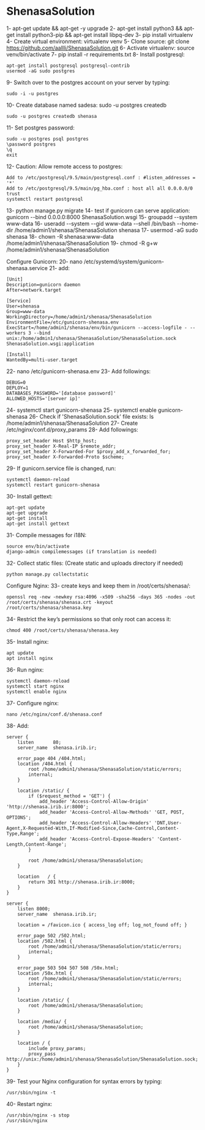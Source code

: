 # ShenasaSolution

1- apt-get update && apt-get -y upgrade
2- apt-get install python3 && apt-get install python3-pip && apt-get install libpq-dev
3- pip install virtualenv
4- Create virtual environment: virtualenv venv
5- Clone source: git clone https://github.com/aallli/ShenasaSolution.git
6- Activate virtualenv: source venv/bin/activate
7- pip install -r requirements.txt
8- Install postgresql:

    apt-get install postgresql postgresql-contrib
    usermod -aG sudo postgres

9- Switch over to the postgres account on your server by typing:
    
    sudo -i -u postgres

10- Create database named sadesa: sudo -u postgres createdb

    sudo -u postgres createdb shenasa

11- Set postgres password: 
    
    sudo -u postgres psql postgres
    \password postgres
    \q
    exit 

12- Caution: Allow remote access to postgres:
    
    Add to /etc/postgresql/9.5/main/postgresql.conf : #listen_addresses = '*'
    Add to /etc/postgresql/9.5/main/pg_hba.conf : host all all 0.0.0.0/0 trust
    systemctl restart postgresql

13- python manage.py migrate
14- test if gunicorn can serve application: gunicorn --bind 0.0.0.0:8000 ShenasaSolution.wsgi
15- groupadd --system www-data
16- useradd --system --gid www-data --shell /bin/bash --home-dir /home/admin1/shenasa/ShenasaSolution shenasa
17- usermod -aG sudo shenasa
18- chown -R shenasa:www-data /home/admin1/shenasa/ShenasaSolution
19- chmod -R g+w /home/admin1/shenasa/ShenasaSolution

Configure Gunicorn:
20- nano /etc/systemd/system/gunicorn-shenasa.service
21- add:
    
    [Unit]
    Description=gunicorn daemon
    After=network.target
    
    [Service]
    User=shenasa
    Group=www-data
    WorkingDirectory=/home/admin1/shenasa/ShenasaSolution
    EnvironmentFile=/etc/gunicorn-shenasa.env
    ExecStart=/home/admin1/shenasa/env/bin/gunicorn --access-logfile - --workers 3 --bind unix:/home/admin1/shenasa/ShenasaSolution/ShenasaSolution.sock ShenasaSolution.wsgi:application
    
    [Install]
    WantedBy=multi-user.target
        
22- nano /etc/gunicorn-shenasa.env
23- Add followings:
    
    DEBUG=0
    DEPLOY=1
    DATABASES_PASSWORD='[database password]'
    ALLOWED_HOSTS='[server ip]'
    
24- systemctl start gunicorn-shenasa
25- systemctl enable gunicorn-shenasa
26- Check if 'ShenasaSolution.sock' file exists: ls /home/admin1/shenasa/ShenasaSolution
27- Create /etc/nginx/conf.d/proxy_params
28- Add followings:

    proxy_set_header Host $http_host;
    proxy_set_header X-Real-IP $remote_addr;
    proxy_set_header X-Forwarded-For $proxy_add_x_forwarded_for;
    proxy_set_header X-Forwarded-Proto $scheme;

29- If gunicorn.service file is changed, run:

    systemctl daemon-reload
    systemctl restart gunicorn-shenasa

30- Install gettext:

    apt-get update
    apt-get upgrade
    apt-get install
    apt-get install gettext

31- Compile messages for i18N:
    
    source env/bin/activate
    django-admin compilemessages (if translation is needed)

32- Collect static files: (Create static and uploads directory if needed)
 
    python manage.py collectstatic

Configure Nginx:
33- create keys and keep them in /root/certs/shenasa/:
    
    openssl req -new -newkey rsa:4096 -x509 -sha256 -days 365 -nodes -out /root/certs/shenasa/shenasa.crt -keyout /root/certs/shenasa/shenasa.key

34- Restrict the key’s permissions so that only root can access it:
    
    chmod 400 /root/certs/shenasa/shenasa.key

35- Install nginx:

    apt update
    apt install nginx

36- Run nginx:

    systemctl daemon-reload
    systemctl start nginx
    systemctl enable nginx
    
37- Configure nginx:

    nano /etc/nginx/conf.d/shenasa.conf

38- Add:
    
    server {
        listen       80;
        server_name  shenasa.irib.ir;
    
        error_page 404 /404.html;
        location /404.html {
            root /home/admin1/shenasa/ShenasaSolution/static/errors;
            internal;
        }
    
        location /static/ {
            if ($request_method = 'GET') {
                add_header 'Access-Control-Allow-Origin' 'http://shenasa.irib.ir:8000';
                add_header 'Access-Control-Allow-Methods' 'GET, POST, OPTIONS';
                add_header 'Access-Control-Allow-Headers' 'DNT,User-Agent,X-Requested-With,If-Modified-Since,Cache-Control,Content-Type,Range';
                add_header 'Access-Control-Expose-Headers' 'Content-Length,Content-Range';
            }
    
            root /home/admin1/shenasa/ShenasaSolution;
        }
    
        location   / {
            return 301 http://shenasa.irib.ir:8000;
        }
    }
    
    server {
        listen 8000;
        server_name  shenasa.irib.ir;
    
        location = /favicon.ico { access_log off; log_not_found off; }
    
        error_page 502 /502.html;
        location /502.html {
            root /home/admin1/shenasa/ShenasaSolution/static/errors;
            internal;
        }
    
        error_page 503 504 507 508 /50x.html;
        location /50x.html {
            root /home/admin1/shenasa/ShenasaSolution/static/errors;
            internal;
        }
    
        location /static/ {
            root /home/admin1/shenasa/ShenasaSolution;
        }
    
        location /media/ {
            root /home/admin1/shenasa/ShenasaSolution;
        }
    
        location / {
            include proxy_params;
            proxy_pass http://unix:/home/admin1/shenasa/ShenasaSolution/ShenasaSolution.sock;
        }
    }

39- Test your Nginx configuration for syntax errors by typing: 

    /usr/sbin/nginx -t

40- Restart nginx:

    /usr/sbin/nginx -s stop
    /usr/sbin/nginx